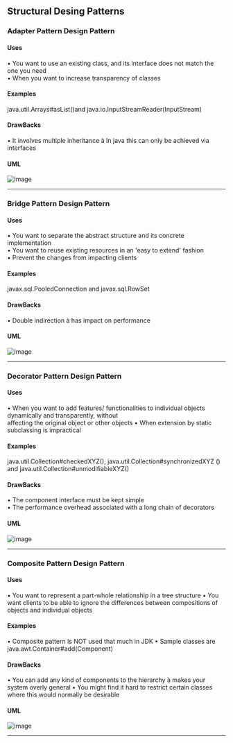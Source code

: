 ## Structural  Desing Patterns 

### Adapter Pattern Design Pattern 
#### Uses 
• You want to use an existing class, and its
interface does not match the one you need
<br/>
• When you want to increase transparency of
classes<br/>
#### Examples 
java.util.Arrays#asList()and
java.io.InputStreamReader(InputStream)
#### DrawBacks
• It involves multiple inheritance à In java this
can only be achieved via interfaces
#### UML 
![image](https://user-images.githubusercontent.com/60134186/173247508-f5d4e5ad-f0c1-4aba-9299-c2e0cb812fa4.png)
 <hr/>


### Bridge Pattern Design Pattern 
#### Uses 
• You want to separate the abstract structure
and its concrete implementation<br/>
• You want to reuse existing resources in an
'easy to extend' fashion<br/>
• Prevent the changes from impacting clients<br/>
#### Examples 
javax.sql.PooledConnection and
javax.sql.RowSet
#### DrawBacks
• Double indirection à has impact on
performance
#### UML 
![image](https://user-images.githubusercontent.com/60134186/173251686-c319009c-e5e0-49bd-a8fb-1d25dc69b2e1.png)
 <hr/>
 
 ### Decorator Pattern Design Pattern 
#### Uses 
• When you want to add features/
functionalities to individual objects
dynamically and transparently, without<br/>
affecting the original object or other objects
• When extension by static subclassing is
impractical<br/>
#### Examples 
java.util.Collection#checkedXYZ(),
java.util.Collection#synchronizedXYZ
() and
java.util.Collection#unmodifiableXYZ()
#### DrawBacks
• The component interface must be kept simple<br/>
• The performance overhead associated with a
long chain of decorators
#### UML 
![image](https://user-images.githubusercontent.com/60134186/173253394-fc4dcab8-9961-47e6-8c14-a0e29f04945a.png)
 <hr/>
 
 
  ### Composite Pattern Design Pattern 
#### Uses 
• You want to represent a part-whole
relationship in a tree structure
• You want clients to be able to ignore the
differences between compositions of objects
and individual objects<br/>
#### Examples 
• Composite pattern is NOT used that much in
JDK
• Sample classes are
java.awt.Container#add(Component)
#### DrawBacks
• You can add any kind of components to the
hierarchy à makes your system overly general
• You might find it hard to restrict certain classes
where this would normally be desirable
#### UML 
![image](https://user-images.githubusercontent.com/60134186/173255633-27f24fda-0ba9-4e7b-af56-6b9e8a3997c1.png)
 <hr/>


